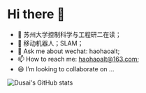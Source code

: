 # Hi there 👋

<!--
**haohaoalt/haohaoalt** is a ✨ _special_ ✨ repository because its `README.md` (this file) appears on your GitHub profile.

Here are some ideas to get you started:

- 🔭 I’m currently working on ...
- 🌱 I’m currently learning ...
- 👯 I’m looking to collaborate on ...
- 🤔 I’m looking for help with ...
- 💬 Ask me about ...
- 📫 How to reach me: ...
- 😄 Pronouns: ...
- ⚡ Fun fact: ...
-->
- 🔭 苏州大学控制科学与工程研二在读；
- 🌱 移动机器人；SLAM；
- 💬 Ask me about wechat: haohaoalt;
- 📫 How to reach me: haohaoalt@163.com;
- 😄 I’m looking to collaborate on ...


![Dusai's GitHub stats](https://github-readme-stats.vercel.app/api?username=haohaoalt&show_icons=true&theme=radical)
